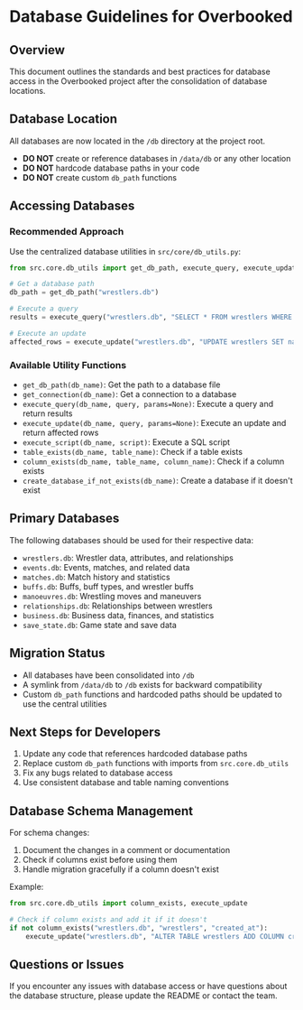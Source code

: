 # Database Guidelines for Overbooked

## Overview

This document outlines the standards and best practices for database access in the Overbooked project after the consolidation of database locations.

## Database Location

All databases are now located in the `/db` directory at the project root. 

- **DO NOT** create or reference databases in `/data/db` or any other location
- **DO NOT** hardcode database paths in your code
- **DO NOT** create custom `db_path` functions

## Accessing Databases

### Recommended Approach

Use the centralized database utilities in `src/core/db_utils.py`:

```python
from src.core.db_utils import get_db_path, execute_query, execute_update

# Get a database path
db_path = get_db_path("wrestlers.db")

# Execute a query
results = execute_query("wrestlers.db", "SELECT * FROM wrestlers WHERE id = ?", (wrestler_id,))

# Execute an update
affected_rows = execute_update("wrestlers.db", "UPDATE wrestlers SET name = ? WHERE id = ?", (new_name, wrestler_id))
```

### Available Utility Functions

- `get_db_path(db_name)`: Get the path to a database file
- `get_connection(db_name)`: Get a connection to a database
- `execute_query(db_name, query, params=None)`: Execute a query and return results
- `execute_update(db_name, query, params=None)`: Execute an update and return affected rows
- `execute_script(db_name, script)`: Execute a SQL script
- `table_exists(db_name, table_name)`: Check if a table exists
- `column_exists(db_name, table_name, column_name)`: Check if a column exists
- `create_database_if_not_exists(db_name)`: Create a database if it doesn't exist

## Primary Databases

The following databases should be used for their respective data:

- `wrestlers.db`: Wrestler data, attributes, and relationships
- `events.db`: Events, matches, and related data
- `matches.db`: Match history and statistics
- `buffs.db`: Buffs, buff types, and wrestler buffs
- `manoeuvres.db`: Wrestling moves and maneuvers
- `relationships.db`: Relationships between wrestlers
- `business.db`: Business data, finances, and statistics
- `save_state.db`: Game state and save data

## Migration Status

- All databases have been consolidated into `/db`
- A symlink from `/data/db` to `/db` exists for backward compatibility
- Custom `db_path` functions and hardcoded paths should be updated to use the central utilities

## Next Steps for Developers

1. Update any code that references hardcoded database paths
2. Replace custom `db_path` functions with imports from `src.core.db_utils`
3. Fix any bugs related to database access
4. Use consistent database and table naming conventions

## Database Schema Management

For schema changes:

1. Document the changes in a comment or documentation
2. Check if columns exist before using them
3. Handle migration gracefully if a column doesn't exist

Example:

```python
from src.core.db_utils import column_exists, execute_update

# Check if column exists and add it if it doesn't
if not column_exists("wrestlers.db", "wrestlers", "created_at"):
    execute_update("wrestlers.db", "ALTER TABLE wrestlers ADD COLUMN created_at DATETIME DEFAULT CURRENT_TIMESTAMP")
```

## Questions or Issues

If you encounter any issues with database access or have questions about the database structure, please update the README or contact the team. 